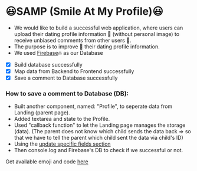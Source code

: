# :smiley:SAMP (Smile At My Profile):smiley:
- We would like to build a successful web application, where users can upload their dating profile information :information_desk_person: (without personal image) to receive unbiased comments from other users :speak_no_evil:. 
- The purpose is to improve :rocket: their dating profile information. 
- We used [Firebase](https://css-tricks.com/intro-firebase-react/):fire: as our Database

- [x] Build database successfully
- [x] Map data from Backend to Frontend successfully
- [x] Save a comment to Database successfully

### How to save a comment to Database (DB):
- Built another component, named: "Profile", to seperate data from Landing (parent page).
- Added textarea and state to the Profile.
- Used "callback function" to let the Landing page manages the storage (data). (The parent does not know which child sends the data back => so that we have to tell the parent which child sent the data via child's ID)
- Using the [update specific fields section](https://firebase.google.com/docs/database/web/read-and-write?authuser=1#update_specific_fields)
- Then console.log and Firebase's DB to check if we successful or not. 


Get available emoji and code [here](https://www.webpagefx.com/tools/emoji-cheat-sheet/)
